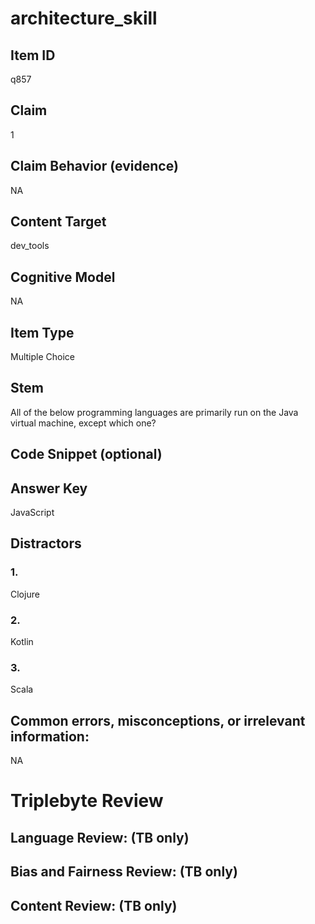 # architecture_skill

## Item ID
q857

## Claim
1

## Claim Behavior (evidence)
NA

## Content Target
dev_tools

## Cognitive Model
NA

## Item Type
Multiple Choice

## Stem
All of the below programming languages are primarily run on the Java virtual machine, except which one?

## Code Snippet (optional)


## Answer Key
JavaScript

## Distractors

### 1.
Clojure

### 2.
Kotlin

### 3.
Scala

## Common errors, misconceptions, or irrelevant information:
NA

# Triplebyte Review


## Language Review: (TB only)


## Bias and Fairness Review: (TB only)


## Content Review: (TB only)

